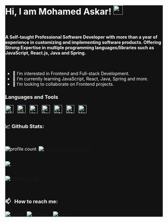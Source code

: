 <div style="background-color:#121212">
<div style="color:#fff">

# Hi, I am Mohamed Askar! <img src="https://raw.githubusercontent.com/debdutgoswami/debdutgoswami/master/assets/gifs/Hi.gif" width="30px">
  <br>
  
#### A Self-taught Professional Software Developer with more than a year of experience in customizing and implementing software products. Offering Strong Expertise in multiple programming languages/libraries such as JavaScript, React.js, Java and Spring.
  <br>
  
- 👀 I’m interested in Frontend and Full-stack Development.
- 🌱 I’m currently learning JavaScript, React, Java, Spring and more.
- 💞️ I’m looking to collaborate on Frontend projects.
<!-- - 📫 How to reach me ... -->

<!---
askarthemasss/askarthemasss is a ✨ special ✨ repository because its `README.md` (this file) appears on your GitHub profile.
You can click the Preview link to take a look at your changes.
--->

### Languages and Tools

<img align="left" alt="HTML5" width="26px" src="https://cdn.jsdelivr.net/gh/devicons/devicon/icons/html5/html5-original.svg" style="padding-right:10px;" />
<img align="left" alt="CSS3" width="26px" src="https://cdn.jsdelivr.net/gh/devicons/devicon/icons/css3/css3-original.svg" style="padding-right:10px;" />
<img align="left" alt="JavaScript" width="26px" src="https://cdn.jsdelivr.net/gh/devicons/devicon/icons/javascript/javascript-original.svg" style="padding-right:10px;" />
<img align="left" alt="React" width="26px" src="https://cdn.jsdelivr.net/gh/devicons/devicon/icons/react/react-original.svg" style="padding-right:10px;" />
<img align="left" alt="Git" width="26px" src="https://cdn.jsdelivr.net/gh/devicons/devicon/icons/git/git-original.svg" style="padding-right:10px;" />
<img align="left" alt="GitHub" width="26px" src="https://user-images.githubusercontent.com/3369400/139447912-e0f43f33-6d9f-45f8-be46-2df5bbc91289.png" style="padding-right:10px;" />
<img align="left" alt="Visual Studio Code" width="26px" src="https://cdn.jsdelivr.net/gh/devicons/devicon/icons/vscode/vscode-original.svg" style="padding-right:10px;" />
<br><br>

### 📈 Github Stats:
<!-- <a href="https://github.com/askarthemasss">
<img align="center" src="https://github-readme-stats.vercel.app/api?username=askarthemasss&show_icons=true&include_all_commits=true&theme=vision-friendly-dark&count_private=true">
</a> -->
<br>
  
![profile count](https://komarev.com/ghpvc/?username=askarthemasss&color=red)&nbsp;
[![GitHub askarthemasss](https://img.shields.io/github/followers/askarthemasss?label=follow&style=social)](https://github.com/askarthemasss)&nbsp;
<!-- ![build: passing](https://img.shields.io/badge/build-passing-success) -->

<br>
<a href="https://github.com/remcohalman/github-readme-stats">
<img align="center" src="https://github-readme-stats.anuraghazra1.vercel.app/api/top-langs/?username=askarthemasss&layout=compact&theme=vision-friendly-dark" />
</a>
<br><br>
  
[![GitHub Streak](https://github-readme-streak-stats.herokuapp.com/?user=askarthemasss&theme=dark)](https://git.io/streak-stats)

<br>

### 📫 &nbsp; How to reach me:

<a href="https://twitter.com/askarthemass/"><img alt="Twitter" src="https://img.shields.io/badge/Twitter%20-%230077B5.svg?&style=flat&logo=twitter&logoColor=white"/></a>&nbsp;
<a href="https://www.linkedin.com/in/mohamed-askar-a-9370a1b2/"><img alt="LinkedIn" src="https://img.shields.io/badge/linkedin%20-%230077B5.svg?&style=flat&logo=linkedin&logoColor=white"/></a> &nbsp;
<a href="mailto:mohamedaskar476@gmail.com"><img alt="Gmail" src="https://img.shields.io/badge/Gmail-D14836?style=flat&logo=gmail&logoColor=white" /></a> &nbsp;

</div>
</div>
